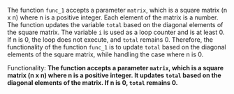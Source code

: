 The function `func_1` accepts a parameter `matrix`, which is a square matrix (n x n) where n is a positive integer. Each element of the matrix is a number. The function updates the variable `total` based on the diagonal elements of the square matrix. The variable `i` is used as a loop counter and is at least 0. If n is 0, the loop does not execute, and `total` remains 0. Therefore, the functionality of the function `func_1` is to update `total` based on the diagonal elements of the square matrix, while handling the case where n is 0. 

Functionality: **The function accepts a parameter `matrix`, which is a square matrix (n x n) where n is a positive integer. It updates `total` based on the diagonal elements of the matrix. If n is 0, `total` remains 0.**